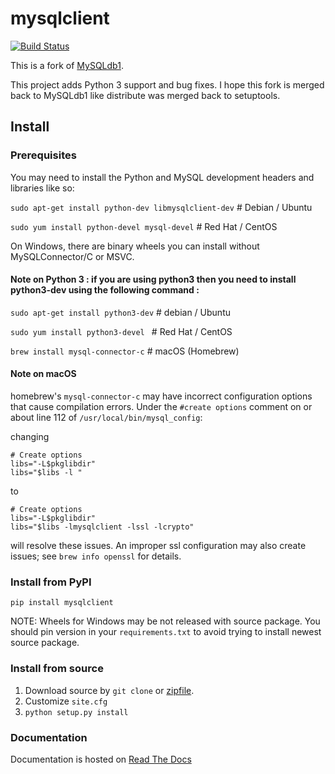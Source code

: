# mysqlclient

[![Build Status](https://secure.travis-ci.org/PyMySQL/mysqlclient-python.png)](http://travis-ci.org/PyMySQL/mysqlclient-python)

This is a fork of [MySQLdb1](https://github.com/farcepest/MySQLdb1).

This project adds Python 3 support and bug fixes.
I hope this fork is merged back to MySQLdb1 like distribute was merged back to setuptools.

## Install

### Prerequisites

You may need to install the Python and MySQL development headers and libraries like so:

`sudo apt-get install python-dev libmysqlclient-dev`  # Debian / Ubuntu

`sudo yum install python-devel mysql-devel`  # Red Hat / CentOS

On Windows, there are binary wheels you can install without MySQLConnector/C or MSVC. 

#### Note on Python 3 : if you are using python3 then you need to install python3-dev using the following command :

`sudo apt-get install python3-dev` # debian / Ubuntu

`sudo yum install python3-devel `  # Red Hat / CentOS

`brew install mysql-connector-c`  # macOS (Homebrew)
#### Note on macOS
homebrew's `mysql-connector-c` may have incorrect configuration options that cause compilation errors.  Under the `#create options` comment on or about line 112 of `/usr/local/bin/mysql_config`: 

changing 
```
# Create options 
libs="-L$pkglibdir"
libs="$libs -l "
```

to 
```
# Create options 
libs="-L$pkglibdir"
libs="$libs -lmysqlclient -lssl -lcrypto"
```
will resolve these issues.  An improper ssl configuration may also create issues; see `brew info openssl` for details. 

### Install from PyPI

`pip install mysqlclient`

NOTE: Wheels for Windows may be not released with source package. You should pin version
in your `requirements.txt` to avoid trying to install newest source package.


### Install from source

1. Download source by `git clone` or [zipfile](https://github.com/PyMySQL/mysqlclient-python/archive/master.zip).
2. Customize `site.cfg`
3. `python setup.py install`

### Documentation

Documentation is hosted on [Read The Docs](https://mysqlclient.readthedocs.io/)

